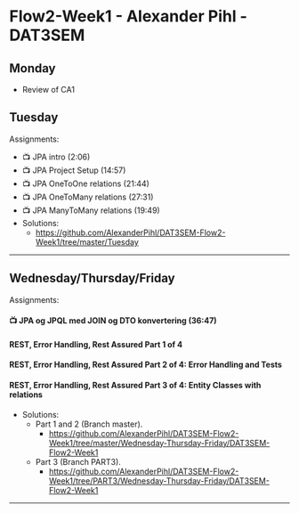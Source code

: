 # Flow2-Week1 - Alexander Pihl - DAT3SEM



## Monday
- Review of CA1

## Tuesday
Assignments:
- 📺 JPA intro (2:06)
- 📺 JPA Project Setup (14:57)
- 📺 JPA OneToOne relations (21:44)
- 📺 JPA OneToMany relations (27:31)
- 📺 JPA ManyToMany relations (19:49)
- Solutions: 
  - https://github.com/AlexanderPihl/DAT3SEM-Flow2-Week1/tree/master/Tuesday
______________________________________________________________________  
## Wednesday/Thursday/Friday
Assignments:
#### 📺 JPA og JPQL med JOIN og DTO konvertering (36:47)
#### REST, Error Handling, Rest Assured Part 1 of 4
#### REST, Error Handling, Rest Assured Part 2 of 4: Error Handling and Tests
#### REST, Error Handling, Rest Assured Part 3 of 4: Entity Classes with relations
- Solutions:
  - Part 1 and 2 (Branch master).
    - https://github.com/AlexanderPihl/DAT3SEM-Flow2-Week1/tree/master/Wednesday-Thursday-Friday/DAT3SEM-Flow2-Week1
  - Part 3 (Branch PART3).
    - https://github.com/AlexanderPihl/DAT3SEM-Flow2-Week1/tree/PART3/Wednesday-Thursday-Friday/DAT3SEM-Flow2-Week1
______________________________________________________________________  